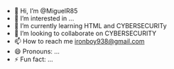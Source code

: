 - 👋 Hi, I’m @MiguelR85
- 👀 I’m interested in ...
- 🌱 I’m currently learning HTML and CYBERSECURITy
- 💞️ I’m looking to collaborate on CYBERSECURITY
- 📫 How to reach me ironboy938@gmail.com
- 😄 Pronouns: ...
- ⚡ Fun fact: ...

<!---
MiguelR85/MiguelR85 is a ✨ special ✨ repository because its `README.md` (this file) appears on your GitHub profile.
You can click the Preview link to take a look at your changes.
--->
